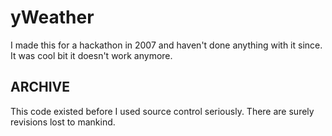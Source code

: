 # yWeather

I made this for a hackathon in 2007 and haven't done anything with it since. It was cool bit it doesn't work anymore.

## ARCHIVE

This code existed before I used source control seriously. There are surely revisions lost to mankind.
